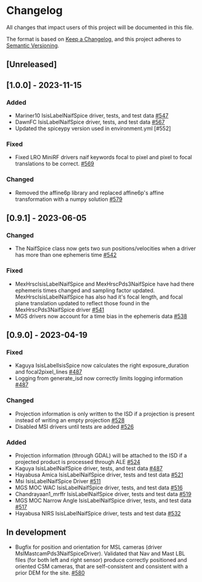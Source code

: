 # Changelog

All changes that impact users of this project will be documented in this file.

The format is based on [Keep a Changelog](https://keepachangelog.com/en/1.0.0/),
and this project adheres to [Semantic Versioning](https://semver.org/spec/v2.0.0.html).

<!---
This document is intended for users of the applications and API. Changes to things
like tests should not be noted in this document.

When updating this file for a PR, add an entry for your change under Unreleased
and one of the following headings:
 - Added - for new features.
 - Changed - for changes in existing functionality.
 - Deprecated - for soon-to-be removed features.
 - Removed - for now removed features.
 - Fixed - for any bug fixes.
 - Security - in case of vulnerabilities.

If the heading does not yet exist under Unreleased, then add it as a 3rd heading,
with three #.


When preparing for a public release candidate add a new 2nd heading, with two #, under
Unreleased with the version number and the release date, in year-month-day
format. Then, add a link for the new version at the bottom of this document and
update the Unreleased link so that it compares against the latest release tag.


When preparing for a bug fix release create a new 2nd heading above the Fixed
heading to indicate that only the bug fixes and security fixes are in the bug fix
release.
-->

## [Unreleased]

## [1.0.0] - 2023-11-15 

### Added
- Mariner10 IsisLabelNaifSpice driver, tests, and test data [#547](https://github.com/DOI-USGS/ale/pull/547)
- DawnFC IsisLabelNaifSpice driver, tests, and test data [#567](https://github.com/DOI-USGS/ale/pull/567)
- Updated the spiceypy version used in environment.yml [#552]

### Fixed
- Fixed LRO MiniRF drivers naif keywords focal to pixel and pixel to focal translations to be correct. [#569](https://github.com/DOI-USGS/ale/pull/569)

### Changed
- Removed the affine6p library and replaced affine6p's affine transformation with a numpy solution [#579](https://github.com/DOI-USGS/ale/pull/579) 


## [0.9.1] - 2023-06-05

### Changed
- The NaifSpice class now gets two sun positions/velocities when a driver has more than one ephemeris time [#542](https://github.com/DOI-USGS/ale/pull/542)

### Fixed
- MexHrscIsisLabelNaifSpice and MexHrscPds3NaifSpice have had there ephemeris times changed and sampling factor updated. MexHrscIsisLabelNaifSpice has also had it's focal length, and focal plane translation updated to reflect those found in the MexHrscPds3NaifSpice driver [#541](https://github.com/DOI-USGS/ale/pull/541)
- MGS drivers now account for a time bias in the ephemeris data [#538](https://github.com/DOI-USGS/ale/pull/538)

## [0.9.0] - 2023-04-19

### Fixed
- Kaguya IsisLabelIsisSpice now calculates the right exposure_duration and focal2pixel_lines [#487](https://github.com/DOI-USGS/ale/pull/487)
- Logging from generate_isd now correctly limits logging information [#487](https://github.com/DOI-USGS/ale/pull/487)

### Changed
- Projection information is only written to the ISD if a projection is present instead of writing an empty projection [#528](https://github.com/DOI-USGS/ale/pull/528/)
- Disabled MSI drivers until tests are added [#526](https://github.com/DOI-USGS/ale/pull/526/)

### Added
- Projection information (through GDAL) will be attached to the ISD if a projected product is processed through ALE [#524](https://github.com/DOI-USGS/ale/pull/524)
- Kaguya IsisLabelNaifSpice driver, tests, and test data [#487](https://github.com/DOI-USGS/ale/pull/487)
- Hayabusa Amica IsisLabelNaifSpice driver, tests and test data [#521](https://github.com/DOI-USGS/ale/pull/521)
- Msi IsisLabelNaifSpice Driver [#511](https://github.com/DOI-USGS/ale/pull/511)
- MGS MOC WAC IsisLabelNaifSpice driver, tests, and test data [#516](https://github.com/DOI-USGS/ale/pull/516)
- Chandrayaan1_mrffr IsisLabelNaifSpice driver, tests and test data [#519](https://github.com/DOI-USGS/ale/pull/519)
- MGS MOC Narrow Angle IsisLabelNaifSpice driver, tests, and test data [#517](https://github.com/DOI-USGS/ale/pull/517)
- Hayabusa NIRS IsisLabelNaifSpice driver, tests and test data [#532](https://github.com/DOI-USGS/ale/pull/532)

## In development

- Bugfix for position and orientation for MSL cameras (driver MslMastcamPds3NaifSpiceDriver). Validated that Nav and Mast LBL files (for both left and right sensor) produce correctly positioned and oriented CSM cameras, that are self-consistent and consistent with a prior DEM for the site. [#580](https://github.com/DOI-USGS/ale/pull/580) 

